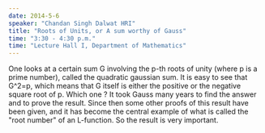 ```yaml
---
date: 2014-5-6
speaker: "Chandan Singh Dalwat HRI"
title: "Roots of Units, or A sum worthy of Gauss"
time: "3:30 - 4:30 p.m." 
time: "Lecture Hall I, Department of Mathematics"
---
```

One looks at a certain sum G involving the p-th roots of unity (where p is
a prime number), called the quadratic gaussian sum. It is easy to see that
G^2=p, which means that G itself is either the positive or the negative
square root of p.  Which one ? It took Gauss many years to find the answer
and to prove the result.  Since then some other proofs of this result have
been given, and it has become the central example of what is called the
"root number" of an L-function.  So the result is very important.
